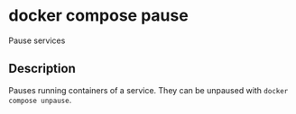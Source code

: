 # docker compose pause

<!---MARKER_GEN_START-->
Pause services


<!---MARKER_GEN_END-->

## Description

Pauses running containers of a service. They can be unpaused with `docker compose unpause`.